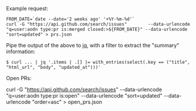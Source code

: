 Example request:

```
FROM_DATE=`date --date='2 weeks ago' '+%Y-%m-%d'`
curl -G "https://api.github.com/search/issues"        --data-urlencode "q=user:aodn type:pr is:merged closed:>${FROM_DATE}" --data-urlencode "sort=updated" > prs.json

```


Pipe the output of the above to [jq](https://stedolan.github.io/jq), with a filter to extract the "summary" information:

```
$ curl ... | jq '.items | .[] |= with_entries(select(.key == ("title", "html_url", "body", "updated_at")))'
```

Open PRs:

curl -G "https://api.github.com/search/issues"        --data-urlencode "q=user:aodn type:pr is:open" --data-urlencode "sort=updated" --data-urlencode "order=asc" > open_prs.json
